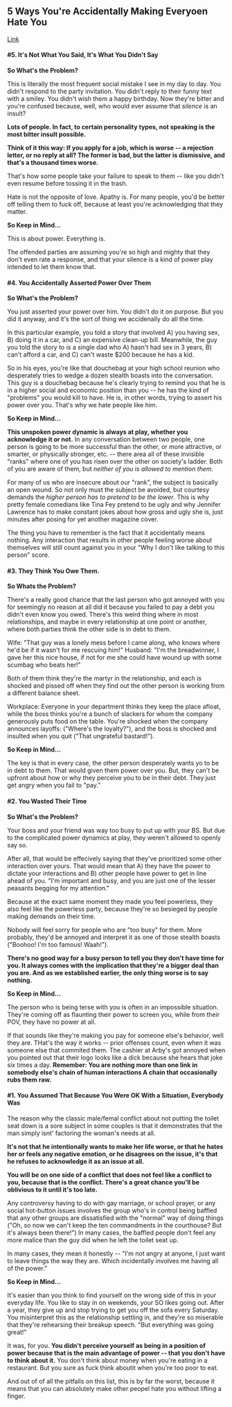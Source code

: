 ## 5 Ways You're Accidentally Making Everyoen Hate You
[Link](http://www.cracked.com/blog/5-ways-youre-accidentally-making-everyone-hate-you/)

#### #5. It's Not What You Said, It's What You Didn't Say

__So What's the Problem?__

This is literally the most frequent social mistake I see in my day to day. You didn't respond to the party invitation. You didn't reply to their funny text with a smiley. You didn't wish them a happy birthday. Now they're bitter and you're confused because, well, who would ever assume that _silence_ is an insult?

__Lots of people. In fact, to certain personality types, not speaking is the most bitter insult possible.__

__Think of it this way: If you apply for a job, which is worse -- a rejection letter, or no reply at all? The former is bad, but the latter is dismissive, and that's a thousand times worse.__

That's how some people take your failure to speak to them -- like you didn't even resume before tossing it in the trash.

Hate is not the opposite of love. Apathy is. For many people, you'd be better off telling them to fuck off, because at least you're acknowledging that they matter.

__So Keep in Mind...__

This is about power. Everything is.

The offended parties are assuming you're so high and mighty that they don't even rate a response, and that your silence is a kind of power play intended to let them know that.

#### #4. You Accidentally Asserted Power Over Them

__So What's the Problem?__

You just asserted your power over him. You didn't do it on purpose. But you did it anyway, and it's the sort of thing we accidenally do all the time.

In this particular example, you told a story that involved A) you having sex, B) doing it in a car, and C) an expensive clean-up bill. Meanwhile, the guy you told the story to is a single dad who A) hasn't had sex in 3 years, B) can't afford a car, and C) can't waste $200 because he has a kid.

So in his eyes, you're like that douchebag at your high school reunion who desperately tries to wedge a dozen stealth boasts into the conversation. This guy is a douchebag because he's clearly trying to remind you that he is in a higher social and economic position than you -- he has the kind of "problems" you would kill to have. He is, in other words, trying to assert his power over you. That's why we hate people like him.

__So Keep in Mind...__

__This unspoken power dynamic is always at play, whether you acknowledge it or not.__ In any conversation between two people, one person is going to be more successful than the other, or more attractive, or smarter, or physically stronger, etc. -- there area all of these invisible "ranks" where one of you has risen over the other on society's ladder. Both of you are aware of them, but _neither of you is allowed to mention them._

For many of us who are insecure about our "rank", the subject is basically an open wound. So not only must the subject be avoided, but courtesy demands the _higher person has to pretend to be the lower_. This is why pretty female comedians like Tina Fey pretend to be ugly and why Jennifer Lawrence has to make constant jokes about how gross and ugly she is, just minutes after posing for yet another magazine cover.

The thing you have to remember is the fact that it accidentally means nothing. Any interaction that results in other people feeling worse about themselves will still count against you in your "Why I don't like talking to this person" score.

#### #3. They Think You Owe Them.

__So Whats the Problem?__

There's a really good chance that the last person who got annoyed with you for seemingly no reason at all did it because you failed to pay a debt you didn't even know you owed. There's this weird thing where in most relationships, and maybe in every relationship at one point or another, where both parties think the other side is in debt to them.

Wife: "That guy was a lonely mess before I came along, who knows where he'd be if it wasn't for me rescuing him!" Husband: "I'm the breadwinner, I gave her this nice house, if not for me she could have wound up with some scumbag who beats her!"

Both of them think they're the martyr in the relationship, and each is shocked and pissed off when they find out the other person is working from a different balance sheet.

Workplace: Everyone in your department thinks they keep the place afloat, while the boss thinks you're a bunch of slackers for whom the company generously puts food on the table. You're shocked when the company announces layoffs: ("Where's the loyalty?"), and the boss is shocked and insulted when you quit ("That ungrateful bastard!").

__So Keep in Mind...__

The key is that in every case, the other person desperately wants yo to be in debt to them. That would given them power over you. But, they can't be upfront about how or why they perceive you to be in their debt. They just get angry when you fail to "pay."

#### #2. You Wasted Their Time

__So What's the Problem?__

Your boss and your friend was way too busy to put up with your BS. But due to the complicated power dynamics at play, they weren't allowed to openly say so.

After all, that would be effecively saying that they've prioritized some other interaction over yours. That would mean that A) they have the power to dictate your interactions and B) other people have power to get in line ahead of you. "I'm important and busy, and you are just one of the lesser peasants begging for my attention."

Because at the exact same moment they made you feel powerless, they also feel like the powerless party, because they're so besieged by people making demands on their time.

Nobody will feel sorry for people who are "too busy" for them. More probably, they'd be annoyed and interpret it as one of those stealth boasts ("Boohoo! I'm too famous! Waah!").

__There's no good way for a busy person to tell you they don't have time for you. It always comes with the implication that they're a bigger deal than you are. And as we established earlier, the only thing worse is to say nothing.__

__So Keep in Mind...__

The person who is being terse with you is often in an impossible situation. They're coming off as flaunting their power to screen you, while from their POV, they have no power at all. 

If that sounds like they're making you pay for someone else's behavior, well they are. THat's the way it works -- prior offenses count, even when it was someone else that commited them. The cashier at Arby's got annoyed when you pointed out that their logo looks like a dick because she hears that joke six times a day. __Remember: You are nothing more than one link in somebody else's chain of human interactions A chain that occasionally rubs them raw.__

#### #1. You Assumed That Because You Were OK With a Situation, Everybody Was

The reason why the classic male/femal conflict about not putting the toilet seat down is a sore subject in some couples is that it demonstrates that the man simply isnt' factoring the woman's needs at all.

__It's not that he intentionally wants to make her life worse, or that he hates her or feels any negative emotion, or he disagrees on the issue, it's that he refuses to acknowledge it as an issue at all.__

__You will be on one side of a conflict that does not feel like a conflict to you, because that is the conflict. There's a great chance you'll be oblivious to it until it's too late.__

Any controversy having to do with gay marriage, or school prayer, or any social hot-button issues involves the group who's in control being baffled that any other groups are dissatisfied with the "normal" way of doing things ("Oh, so now we can't keep the ten commandments in the courthouse? But it's always been there!") In many cases, the baffled people don't feel any more malice than the guy did when he left the toilet seat up.

In many cases, they mean it honestly -- "I'm not angry at anyone, I just want to leave things the way they are. Which incidentally involves me having all of the power."

__So Keep in Mind...__

It's easier than you think to find yourself on the wrong side of this in your everyday life. You like to stay in on weekends, your SO likes going out. After a year, they give up and stop trying to get you off the sofa every Saturday. You misinterpret this as the relationship settling in, and they're so miserable that they're rehearsing their breakup speech. "But everything was going great!"

It was, for you. __You didn't perceive yourself as being in a position of power because that is the main advantage of power -- that you don't have to think about it.__ You don't think about money when you're eating in a restaurant. But you sure as fuck think aboutit when you're too poor to eat.

And out of of all the pitfalls on this list, this is by far the worst, because it means that you can absolutely make other peopel hate you without lifting a finger.
